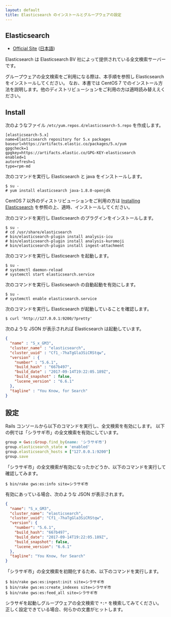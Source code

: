 ```yaml
---
layout: default
title: Elasticsearch のインストールとグループウェアの設定
---
```


## Elasticsearch

- [Official Site](https://www.elastic.co/products/elasticsearch) ([日本語](https://www.elastic.co/jp/products/elasticsearch))

Elasticsearch は Elasticsearch BV 社によって提供されている全文検索サーバーです。

グループウェアの全文検索をご利用になる際は、本手順を参照し Elasticsearch をインストールしてください。
なお、本書では CentOS 7 でのインストール方法を説明します。他のディストリビューションをご利用の方は適時読み替ええください。

## Install

次のようなファイル `/etc/yum.repos.d/elasticsearch-5.repo` を作成します。

~~~
[elasticsearch-5.x]
name=Elasticsearch repository for 5.x packages
baseurl=https://artifacts.elastic.co/packages/5.x/yum
gpgcheck=1
gpgkey=https://artifacts.elastic.co/GPG-KEY-elasticsearch
enabled=1
autorefresh=1
type=rpm-md
~~~

次のコマンドを実行し Elasticsearch と java をインストールします。

~~~
$ su -
# yum install elasticsearch java-1.8.0-openjdk
~~~

CentOS 7 以外のディストリビューションをご利用の方は [Installing Elasticsearch](https://www.elastic.co/guide/en/elasticsearch/reference/current/install-elasticsearch.html) を参照の上、適時、インストールしてください。

次のコマンドを実行し Elasticsearch のプラグインをインストールします。

~~~
$ su -
# cd /usr/share/elasticsearch
# bin/elasticsearch-plugin install analysis-icu
# bin/elasticsearch-plugin install analysis-kuromoji
# bin/elasticsearch-plugin install ingest-attachment
~~~

次のコマンドを実行し Elasticsearch を起動します。

~~~
$ su -
# systemctl daemon-reload
# systemctl start elasticsearch.service
~~~

次のコマンドを実行し Elasticsearch の自動起動を有効にします。

~~~
$ su -
# systemctl enable elasticsearch.service
~~~

次のコマンドを実行し Elasticsearch が起動していることを確認します。

~~~shell
$ curl 'http://127.0.0.1:9200/?pretty'
~~~

次のような JSON が表示されれば Elasticsearch は起動しています。

~~~JSON
{
  "name" : "S_x_GM3",
  "cluster_name" : "elasticsearch",
  "cluster_uuid" : "Cf1_-7haTgGla3SiCRStqw",
  "version" : {
    "number" : "5.6.1",
    "build_hash" : "667b497",
    "build_date" : "2017-09-14T19:22:05.189Z",
    "build_snapshot" : false,
    "lucene_version" : "6.6.1"
  },
  "tagline" : "You Know, for Search"
}
~~~

## 設定

Rails コンソールから以下のコマンドを実行し、全文検索を有効にします。
以下の例では「シラサギ市」の全文検索を有効にしています。

~~~ruby
group = Gws::Group.find_by(name: 'シラサギ市')
group.elasticsearch_state = 'enabled'
group.elasticsearch_hosts = ["127.0.0.1:9200"]
group.save
~~~

「シラサギ市」の全文検索が有効になったかどうか、以下のコマンドを実行して確認してみます。

~~~shell
$ bin/rake gws:es:info site=シラサギ市
~~~

有効にあっている場合、次のような JSON が表示されます。

~~~JSON
{
  "name": "S_x_GM3",
  "cluster_name": "elasticsearch",
  "cluster_uuid": "Cf1_-7haTgGla3SiCRStqw",
  "version": {
    "number": "5.6.1",
    "build_hash": "667b497",
    "build_date": "2017-09-14T19:22:05.189Z",
    "build_snapshot": false,
    "lucene_version": "6.6.1"
  },
  "tagline": "You Know, for Search"
}
~~~

「シラサギ市」の全文検索を初期化するため、以下のコマンドを実行します。

~~~shell
$ bin/rake gws:es:ingest:init site=シラサギ市
$ bin/rake gws:es:create_indexes site=シラサギ市
$ bin/rake gws:es:feed_all site=シラサギ市
~~~

シラサギを起動しグループウェアの全文検索で `*:*` を検索してみてください。
正しく設定できている場合、何らかの文書がヒットします。
